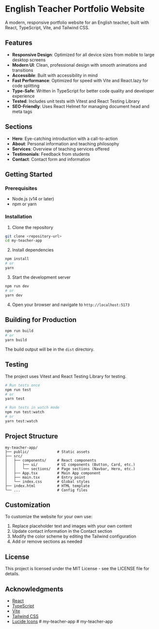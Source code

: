 # English Teacher Portfolio Website

A modern, responsive portfolio website for an English teacher, built with React, TypeScript, Vite, and Tailwind CSS.

## Features

- **Responsive Design**: Optimized for all device sizes from mobile to large desktop screens
- **Modern UI**: Clean, professional design with smooth animations and transitions
- **Accessible**: Built with accessibility in mind
- **Fast Performance**: Optimized for speed with Vite and React.lazy for code splitting
- **Type-Safe**: Written in TypeScript for better code quality and developer experience
- **Tested**: Includes unit tests with Vitest and React Testing Library
- **SEO-Friendly**: Uses React Helmet for managing document head and meta tags

## Sections

- **Hero**: Eye-catching introduction with a call-to-action
- **About**: Personal information and teaching philosophy
- **Services**: Overview of teaching services offered
- **Testimonials**: Feedback from students
- **Contact**: Contact form and information

## Getting Started

### Prerequisites

- Node.js (v14 or later)
- npm or yarn

### Installation

1. Clone the repository
```bash
git clone <repository-url>
cd my-teacher-app
```

2. Install dependencies
```bash
npm install
# or
yarn
```

3. Start the development server
```bash
npm run dev
# or
yarn dev
```

4. Open your browser and navigate to `http://localhost:5173`

## Building for Production

```bash
npm run build
# or
yarn build
```

The build output will be in the `dist` directory.

## Testing

The project uses Vitest and React Testing Library for testing.

```bash
# Run tests once
npm run test
# or
yarn test

# Run tests in watch mode
npm run test:watch
# or
yarn test:watch
```

## Project Structure

```
my-teacher-app/
├── public/             # Static assets
├── src/
│   ├── components/     # React components
│   │   ├── ui/         # UI components (Button, Card, etc.)
│   │   └── sections/   # Page sections (Navbar, Hero, etc.)
│   ├── App.tsx         # Main App component
│   ├── main.tsx        # Entry point
│   └── index.css       # Global styles
├── index.html          # HTML template
└── ...                 # Config files
```

## Customization

To customize the website for your own use:

1. Replace placeholder text and images with your own content
2. Update contact information in the Contact section
3. Modify the color scheme by editing the Tailwind configuration
4. Add or remove sections as needed

## License

This project is licensed under the MIT License - see the LICENSE file for details.

## Acknowledgments

- [React](https://reactjs.org/)
- [TypeScript](https://www.typescriptlang.org/)
- [Vite](https://vitejs.dev/)
- [Tailwind CSS](https://tailwindcss.com/)
- [Lucide Icons](https://lucide.dev/)
#   m y - t e a c h e r - a p p  
 #   m y - t e a c h e r - a p p  
 
